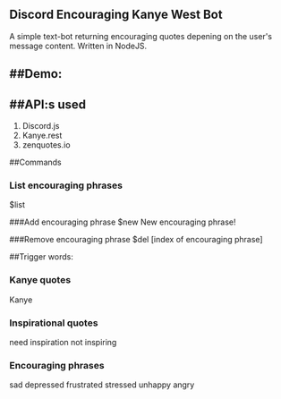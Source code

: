 Discord Encouraging Kanye West Bot
---
A simple text-bot returning encouraging quotes depening on the user's message content.
Written in NodeJS.

##Demo:
---


##API:s used
---

1. Discord.js
2. Kanye.rest
3. zenquotes.io

##Commands

### List encouraging phrases
$list

###Add encouraging phrase
$new New encouraging phrase!

###Remove encouraging phrase
$del [index of encouraging phrase]

##Trigger words:

### Kanye quotes
Kanye

### Inspirational quotes
need inspiration
not inspiring

### Encouraging phrases
sad
depressed
frustrated
stressed
unhappy
angry
